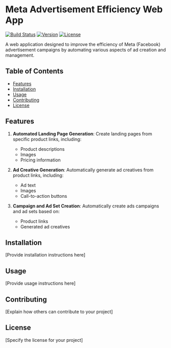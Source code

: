 # Meta Advertisement Efficiency Web App

[![Build Status](https://img.shields.io/travis/yourusername/your-repo-name.svg)](https://travis-ci.org/yourusername/your-repo-name)
[![Version](https://img.shields.io/npm/v/your-package-name.svg)](https://npmjs.org/package/your-package-name)
[![License](https://img.shields.io/badge/License-MIT-blue.svg)](https://opensource.org/licenses/MIT)

A web application designed to improve the efficiency of Meta (Facebook) advertisement campaigns by automating various aspects of ad creation and management.

## Table of Contents
- [Features](#features)
- [Installation](#installation)
- [Usage](#usage)
- [Contributing](#contributing)
- [License](#license)

## Features

1. **Automated Landing Page Generation**: Create landing pages from specific product links, including:
   - Product descriptions
   - Images
   - Pricing information

2. **Ad Creative Generation**: Automatically generate ad creatives from product links, including:
   - Ad text
   - Images
   - Call-to-action buttons

3. **Campaign and Ad Set Creation**: Automatically create ads campaigns and ad sets based on:
   - Product links
   - Generated ad creatives

## Installation

[Provide installation instructions here]

## Usage

[Provide usage instructions here]

## Contributing

[Explain how others can contribute to your project]

## License

[Specify the license for your project]
